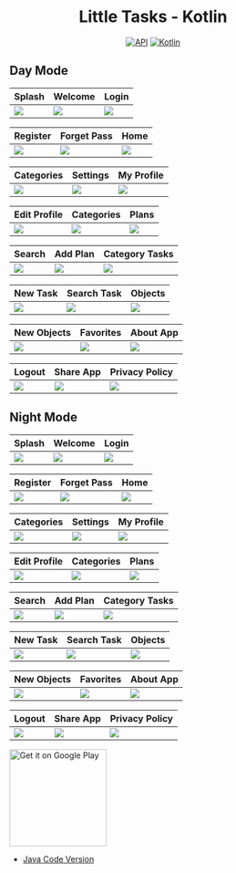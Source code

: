 <h1 align="center">Little Tasks - Kotlin</h1>

<p align="center">
  <a href="https://android-arsenal.com/api?level=25"><img alt="API" src="https://img.shields.io/badge/API-23%2B-brightgreen.svg?style=flat"/></a>
  <a href="https://kotlinlang.org"><img alt="Kotlin" src="https://img.shields.io/badge/Kotlin-1.8.0-blue"/></a>
</p>

## Day Mode
Splash | Welcome | Login 
--- | --- | --- | 
![](https://blogger.googleusercontent.com/img/a/AVvXsEjsJH0yHzZRCrdrtXypKAy1GQ9OY0XqaWSNMo-asa4XFIiTcNQojMuwviRO7x-_14nL_9L_EcDYkvxysbl1cr3IUN-RcEQX17KIlHmFT35NwQx1naJPdCtxQulVPwOsgOlp82OTxZ36a8HjXPwMTVWX0TKCpzuvlo1EzkP4BOBf3QhWINL3SoO5YaTHgQ) | ![](https://blogger.googleusercontent.com/img/a/AVvXsEhLMy18iP5J0VbCOJNRUMHE2aqnsaMgFYajs7fESEa-ZAqV4_lNV_gHeMbzwqh7OYuluyPBQSulhvY6JSVmFPO8Fr2iWuyREDUt66sETQSP4EJgF-jgdoeZsno1iAGd5YpnD4gr3NJzOUFpfZFhXpknR96KTAZZl_OVFrwWIYqLoP98D_ryq47LsqqV6Q) | ![](https://blogger.googleusercontent.com/img/a/AVvXsEhW_CpPsWJz6fCJXo54hqvsSU06LgDigCednYjwkCBYtjkJvAa2czyQ7kPFg0ORF-2YdutXilyA3BTWBFBNsqm61k-yjg9Ad8dRHErd4VKkzFqExvoDvptbIOuY5zlB6TplyTdndxguz4_ckFVXf83Ohz9L-D9Y9OlLRPp_ueeAxPXJibWXKMRf0dOm7g) | 

Register | Forget Pass | Home 
--- | --- | --- | 
![](https://blogger.googleusercontent.com/img/a/AVvXsEjHhLzPCk82oQE3CC36fZpL_ynMfGoV1InoOARqfZ3f124bBPTRd_lah2x7Wokfcg1vXFofJobdgK-hC8QYtTvlUMZPrK-2sK-jQWPFy0PL51W-x2zcjyTttrfZv_l_4AU3ad5RgBI-FfXA0fXGHdIOiaXQDxhg8ac0aqoZyTZ18-4LRcoO7rwk7ZquNQ) | ![](https://blogger.googleusercontent.com/img/a/AVvXsEj_kWjfIEfnHSGwn2S1I73KxqS0RGkc7WbfbxKLT7ffhNoMYJtOWptx2yo74nMhN1z5GmYuQe77dp5e39bI_W4HooC7gh4t5j7g2m7Ol_oP1ZznXgICVx8UCj6Ezk3ja29Uzs_9MhY8Jd6psDpdyBUVNVeVNcNdU2lMGoMODam5srbdh-nnBYxrKVnm3w) | ![](https://blogger.googleusercontent.com/img/a/AVvXsEj0uXPdTKDHWRyoHy_PVwzzFm9s3Yr5P_7nS5X7ich-Ixrl5AIqZMq-saeYNYbIgZn3nK3gnoLxGZ2OUBG5mSX32sz1EzASBFmX0IOq0Gc56nwtTsczDTECmA-8fw98WQCCURWfZPWcUzh6rlpIaTRbJl49hrezRCTHOWa4ZIJ1TkwvqfEkBTAqhgl3qA) | 

Categories | Settings | My Profile 
--- | --- | --- | 
![](https://blogger.googleusercontent.com/img/a/AVvXsEj4M3zdmnjUycFeFjVxGXA2msiKkRLzaT3cvnTFpI0OjVI7AKqD1GZOyuKkebwjWxNcwtML0Zs3wQSvGoaxYIIiKakNh4FFb-J5aj8_zrDH9hygLXxS0QlapxT57iH55XnOs4b6lD16GbWnOseLdx47_RU5JQNJOltSDiL-x8KKbLoygOhT6epi0_Earg) | ![](https://blogger.googleusercontent.com/img/a/AVvXsEgscRk1IHMLkgZBBMUs6GAHqGBMrq6y8-h_J8m9J5bY_rkxFNMNHZrI3h_Ccy9iVZrctGhCw4XvTx3UAs7ByJj5t3fZ3wMAgoBSzWO513KPJ4j6Ihfh_E5MDMsEJI5hSditq5YaWlaZRUjpvlqw6eFL5jmV-JPJ9oQecrjUGtry_9yzEBcWnD-K-nXVNQ) | ![](https://blogger.googleusercontent.com/img/a/AVvXsEgEFcd3gBjLsooTUoGuLzjByUFGH9r1flJbkeNGItSQTvNrBPrej45EhpAMr9qsWdD6UrehUf_JBDTk43HQYOA-D0kdslkphk2gJn4rPI0iqz-hp8sMqIjTbGbF1QPGmvn-TDVIgYLd_NYnoVyL7HEdDYaWKJiw5SANvzmkrGHaF0tARD078uNLE-YL0w) | 

Edit Profile | Categories | Plans 
--- | --- | --- | 
![](https://blogger.googleusercontent.com/img/a/AVvXsEiU7FQLyqs2wExmIq5gfu_gsGeVcP2Q4RXkV48C3yssESTCokQbqyPEtPbH8xfdagVOuLbQnuDWsxCq35kVNZ9i-plBdbd855z6F5oPoTBH12IujH18DfHtokZbMNl3zwaap_PrfH7gGC_UAqAqUmOGoYmeFrs3tTc2ighOYaVmQW-NHgTtgh3jJzKABA) | ![](https://blogger.googleusercontent.com/img/a/AVvXsEg-LT_JD_ZAjp45UORjJ7xB8NsUzM_4DcKVxQ8YMyEEcSEfOc_Buz8IHyRPlykaBzEn9zHvatgF5OLLGTDwstMhF0GWjHEMySwkWD9XihGGUd11S9lAWA_LK1A8OhDHLIs4wyhhqBHC-IOk0RwU5Z5iir_Ga9E2Mr6AUfG_Eo23Y6TPdo_AS_3Fx-yg5g) | ![](https://blogger.googleusercontent.com/img/a/AVvXsEg61pXS8qEx0FgjXrP2gRGNlQ_C4-HgRKulzTI6FQDgmIO3kh13f9NsJXbVwOJb5RsDwTvDwItow6w44ghY48zFkSXdmzoFCArQ20LKWfx82KV76hnTcmCNw-K4WGBVi2ZNAxTe2ewGjFJni7fg-K2amiLxLJpQtoSdPLFzOfo_n-A4nKIqwICkjKM_4g) | 

Search | Add Plan | Category Tasks 
--- | --- | --- | 
![](https://blogger.googleusercontent.com/img/a/AVvXsEhJjwRabiK-Mpy6VG-BxJsUHTiRzOhIZSOsTDeREHiLNkHA_BpWP0hvN-lpbmvP1pa-CjezlXw4NMQUUJAjz6-4rRDnDGCyBZun9Kj4VHt3YIykz-gSNefA1VhYMIn7VFQP0t6ZYYV9hafrpa67VMj3MKFyLAHqBdjkaxOHt6GjYoLxN5ZyyiUuoOwNhg) | ![](https://blogger.googleusercontent.com/img/a/AVvXsEj2riYxoIYOalSP-jGiUD9AK2yL6Wk9Y2ouXl55GFQ1cTT_1b3MAeloC2OVMpqqO9E2FHa5KlhCnsw50HmuwwdgcF9XKAbIqBRG1INNd5dyYHfRM0AqLHVM4dD0Vid8mKRKNbBkhHh2oOecpnPEAQcwn8tjhlqQForLztBALOBfjj8Tnod4cK2uzugo7Q) | ![](https://blogger.googleusercontent.com/img/a/AVvXsEhNF1f2o_DjhdCxJ_Oxugn6Y9Kn12zvcCR9z-Yud_P_BuMuxORMHD2lhoA8L_u0BykkWtbe9Om-NX4H3H59aW0Sd_BBecR3bYiIxH4527CUmGLUEfeUtOA3baaIlaTi3E3O9CezFZa-yO44HUuo7Y6v4Q6lzQcjjYaLXmMzJ0zba4ny0LgnBFmmi-ZVFg) | 

New Task | Search Task | Objects 
--- | --- | --- | 
![](https://blogger.googleusercontent.com/img/a/AVvXsEh3KatR_Qu4HrDHqZnsR_8eDWwCwE8iVc10A4atBLKbyWxRPT5ltWg_s39mcouTBPFCJBv4qUZImCDYIc78ZN1w8rGjeYZkdQmKXwFLns9f12ZXXYDmzhtroI_oEwyXTW3gwEyBk_qrGPS-tGP8BT6ks5VXPsXCIdiIOFaHWyo8PULp8DqfVlzAQG4nVw) | ![](https://blogger.googleusercontent.com/img/a/AVvXsEiwPhl-4sC1d2veK94UFYD9i6m_CoTtCD3vHJBnrdVTRYM83-1gk8Ajq_dnbmX_qUL61xvr9D2sUFXQJfww_sBzEVW_JKb8p6e872SITnVh6jxmy72qyJGKlpSffheXOyB9ykCppI3Lm9SXM2R85b_Vs9INR3iMBP_UIkNPKQCz9iE5tTtsKxRWCkuDdw) | ![](https://blogger.googleusercontent.com/img/a/AVvXsEgQbxa9TLjnXKWVBj5sYtVvas8fa5oospmwZ9ctnbqZVDb-89TRtDLADMHffHZ0-bO4N8h6vECcjeWzPe7L1KgtzwDe1CrdVSNn6a8c4oM4MJsjJKHoDuv7909uBT58NNuf2RBOQEqPwWz10wTVRBHvesbDTKJKlWpbWMCtNcOkz6iF-Zoh9m2dfMEDfg) | 

New Objects | Favorites | About App
--- | --- | --- | 
![](https://blogger.googleusercontent.com/img/a/AVvXsEh8x_7cXwvgexP0W8xZ_-bsZiWJNzapVojGHyeML_v6m46aUBKBJmobKyiKnxX8kOeXhjBSClyCMhhobvDGQ8vY2nSG9zORSjQd1-gZKSYPmQvFa5zLSloufYT5iVFQ8WCclANZ7-fbBjSV1sSeNGQwG6IOk_UKZ-aND4bAPseqmHvhnOuARiFF0fYzZQ) | ![](https://blogger.googleusercontent.com/img/a/AVvXsEhrUsxPhv9DPi_BKSpvDPYkumawSSVz9wlgoCDbDLe5nYlyDoZlwcvfrGim1kqVpQKpfmrzPCr-4qdOxfi3yZ8xanqbKtOkZbN6C6HRQ-tgI0UYdTzlEwqMWO5R22Cn3QrgBuuc932mBD3UMk8_Ujdq5LqjSTMq6rc4792ZFqMTVQmO24GZF44wxI-Uug) | ![](https://blogger.googleusercontent.com/img/a/AVvXsEjUnbP-nQqf7JzD9qFujpAF9BZctgdj-aajE0w24kq7Y_hLSqbWO1M-skSWPJfaUc0gM2SJIGUzqpD2XkCUxwVwh6rNO2ah1C9nQwxLv-7ILJHRr1x7AkoH6-0OdBgUkBRbm_Qi5X2NPzgLeeVDHZC3ae1wojr2Nz1R12VEYVYBvIkTL4ra_AaLcJ0Q0Q) | 

Logout | Share App | Privacy Policy 
--- | --- | --- | 
![](https://blogger.googleusercontent.com/img/a/AVvXsEhqHWTfmzmZeILkMbmeiN-5_suPoTl5KJT_BKqOIC5AYKm3XakliRmhinaD3mjbILPfQ1R1pbh0gaL9lXM5YAZ9BnYtphcNKZdrww42tYRUK-9A1-3X-Ff9kV97NhSEFveZ3CrRRNoWM2V4gB-SmTR2d441SR-x2wCUo9_2hsimNNUgb_0X7RGQExQ-TA) | ![](https://blogger.googleusercontent.com/img/a/AVvXsEgjJoS-cKNgHcNzO415Uoq04jDl-5BYmAYaBakswR2Uqx7KeKCK9TaRW5ObahD0kvAhdDoQxeSMgj_LjKY-6GVNeivBMZo_j0myJr6xyVame_Ks6U74y9V3ocO3u0VO67FXkO1FCuuftDpRnr6QRYZOxUNxF3UvwtQ5zYTIJdOP3mhGZDEBsPvUhdE5ZQ) | ![](https://blogger.googleusercontent.com/img/a/AVvXsEikVAt4WDsGCNHOSpb7Iwh1TecN_vSvcx8suxZc4Lnq2NxzYt41QYe2OWL_uh6sl1y-9qYUqVwFzaH--5ZdHodm9i3AX8wF_Dec13X-O2HPuBvvVUtdDKqWGWf22zEK2pkVlk1iyt6As8laqQaNweu_eTw1rriMidko49ECGxweilY_y_HSuZwwK9V1sw) | 



## Night Mode
Splash | Welcome | Login 
--- | --- | --- | 
![](https://blogger.googleusercontent.com/img/a/AVvXsEh3tN4fijpB7W-Ym8hj2ohPRJI046XEcS6RHqnCHw_MZcenhpdi-rEoLOXHjsbe1r_I2nKXNnO9aJ9DjfguhAZZhE3AGR3XRNvvFFq1kN2CToOqjTKaQSQg0jqpCb_t5I2whJGUNKvYy7E7DmKzLF8nyNhsOfh1ZuuLkWZfzJGzRv27Vjyx7S3YJfXvWg) | ![](https://blogger.googleusercontent.com/img/a/AVvXsEiL77-zy8qxEIpCbd1QUeltIiIt01TfLFIONGNtZv35ssUs4ERXnwWqUnDg8qhiItYfw-6pueCLk9d3ytCGoW2QG9PXUyMLNagaS5ljGFGb2yWxStQRPcbQW0tPksGwMyqsh-CX2Rxnl_gYgHKEocc-kGuBx_1DYqehStQ6FmmDtkDg1agSRzZmGvZQSA) | ![](https://blogger.googleusercontent.com/img/a/AVvXsEgC0X712U6_CTiciDH7pNaIbjqPqGg-1Jt4MZGWn6Ji2OlxGpHg2l98xYjmL-aRuLx1jsW_nmo7mk3VTAPcKNJIHRn4ShvHUL9sg9v6pGQTkMbJL6QD4painx-mhCGN869KKS535pPUndMaH-Zzs7CdllipGHClG9qx0srCBbNpYAeLYLr2gRPA_WdyIQ) | 

Register | Forget Pass | Home 
--- | --- | --- | 
![](https://blogger.googleusercontent.com/img/a/AVvXsEg0kHIeNn75qsbljQEf4lhADF32rXyzRWNmT-AAJe5AJ9YMKhxTDx-__h0TKSoI_QrEA_4SejYYCI5L4rT6Em7XhhFDiZSmh5EgqBpmL4r4xGsQUKGZRRWCSqEs2QBYFeNlQm6gaEc2aoSLZRmwKdjB0TVz9LNpgSKKb7kX6gxX6-N3utkx6RhUp1bGHg) | ![](https://blogger.googleusercontent.com/img/a/AVvXsEjx8oxsFU7ZL8gGdWApMbKn73BOFvXyym-7sWMaQZe8T7d5lHruSJTFlDx98B4AtoGH76aZx_NorovpBByHpgFlWk2O5SQ9S3ggKan7vbuNmb-T74VdNbpZPZ2ZLNq9xfXmYJsQdlE6ZGa4G3edel8yXEYsTHxx9t0nnNB8Id9hcFGsvag7jdr2HCCRCQ) | ![](https://blogger.googleusercontent.com/img/a/AVvXsEgLdQP0wK9wpmNGX4qvMGn0E0tBXRN7HqduWctxdnKbBfRMjVEHdVTqU9usJjjPWD00XRzNiMdT1yTNYpWrPdJIixzjiKIAEQZjbh3TLoDlAPfta7jP4-VGhUvGRrfrAM_GcnqprMIuuTCsRtAh3gnlv7I6p1z0ouFfyWGysj-GG7b3HHEjSANqmgnF0w) | 

Categories | Settings | My Profile 
--- | --- | --- | 
![](https://blogger.googleusercontent.com/img/a/AVvXsEh2GhDtSZHkqrwA_jkBJcLyW0gII1-Q6ArsIFmKpL5ov8Dd5nK15YSqvXGQE5uP4wWN4jzscuv_Td3Ro0MUvC5TUHIhndTJDMYr30NcTPoD8VD4YqqvedeDCQkcMmQwziAUyo9xXG6fxyJmR_pYpD1fllD0_hV8yMANhJXZw86TyUF8OpkuKDheZtqdFg) | ![](https://blogger.googleusercontent.com/img/a/AVvXsEg-rGEP-NnmdBuWLjB82ss1gQXoSJCIlrY46sEHmxuwHnRFpH5OcFBaZNbUePPooKYb0xUuMimzQgliZ6mgZsD4777aVW7B0U0HmThVZfHOIbQYffkTRb0WBjAUZqEbRvZ-W1InuGASv_ubzX0XH4ZkW70cnFI0z3Cqbb3KKsk_yJeuCTol1COOXq1t3w) | ![](https://blogger.googleusercontent.com/img/a/AVvXsEgSMOrhSc5jI4NtmQgx1_oqhQKGPry7g4xlSY6YH_hX7xpmoV1SO6dJSwKQ83SY46JP8BtiiKqZoSFimpCTvqg5jJ7e3OhQzlkZP6-ci05Kxys7BTu5NeQ9fRzmXY4F251QKZW4-qpxsj49i49XWMSjTbePiG11XKj6nTvCK5f_VwV0sa8zKbBUgUTjbQ) | 

Edit Profile | Categories | Plans 
--- | --- | --- | 
![](https://blogger.googleusercontent.com/img/a/AVvXsEiOHKS8a8LOjWwi18F-zh8aN_GLA-dUJNOwOj1K9O9eQR_B3mAB00Ueqcn_InMV06ieJOSFpjZTWI-Rt00VIsoym-afaXlj6xFBBKJ1rzIP46wpxI4rROAH27gxLGyLGb2o3T-cO3jMCUYscP_VWd7TWsMBL9t-BkkrHItcSslGm6w22laAXj6e2E1r_Q) | ![](https://blogger.googleusercontent.com/img/a/AVvXsEgil5mkjg_7KruXrCGzGxZWL7Gh1dz_OUZEKUGpM4SKu3vci2sn3NLj1WP4MpFHoHmfgXVZRACkFC2j6yBG_erfUSIkh7uMfstinY9i7lNoFPGmfNjLKvNPkmIFiFxB0w657dwirtmJHtcyfRF4Bxk8O-LB5zYj8nsZLn20lVerIBkabf1XLBNubumxGQ) | ![](https://blogger.googleusercontent.com/img/a/AVvXsEgvpn9eTIVEL0IGgeS_97LErAQcnUpGJaHRhyC9YtR-GGS1PQ474ERN1SOWJAS2609LxMsTLshDg3VWTRKXhD_9VjmS5DYKbuzxcLQrzv5_eIE041zfiVeQ1z_gLdjvaHKuDG034BHmW4eRYDHFpUf2QNjRWic02oTJD2Lq4mvm4C6d-2f1U4hIzdNw9w) | 

Search | Add Plan | Category Tasks 
--- | --- | --- | 
![](https://blogger.googleusercontent.com/img/a/AVvXsEiSYoLbhaxGaj49-BB3NtyHnT6tq4Pf40ZmNN97be7Gf8sly4Dx_NoqIBPIvLNXUO7RPaDocPUisv4w1U5Ps3VHoYNGcdyp4FhFvZWJzyQh4Wc53iwBGiCPay2vWCKWqkbBmFeB5uXkkfeD4li6NCN41KO1wC9XfCNnjIHoxGXoCuG8WR51UPHtLonfrw) | ![](https://blogger.googleusercontent.com/img/a/AVvXsEgrTqZBN0NPezR7ZkcPtMGDYVsB3mldOKVgUht-CerTbRbwRAz-sCujhtvOMse1701ltRfP3OHeqM0AMH7BqTCU6hBsk6Gii11yrR5uYoj4zEVJTpHwzb07jiir1kKJts51hfRADCsCZ-EGPE23G-jubKCXtpn605UJbgCGzAm-kiUpTh2wYtlb3nBWtg) | ![](https://blogger.googleusercontent.com/img/a/AVvXsEgl2ix0XIh3cy5WkgTvGflWASirT4eY_3Et36HAPxlEcVGk8waRfe0FDZBqwcehVfwVeCw_V1l5ovwT8J1146CTwwwy_n2JmQjflqSi0HIwdjxlARhqTq18FcOZrf9KoZlG5x5jAdGKy67e-riiX4ALuNspPYeE6tWI2iy7Uh3y8bdG7beZ3mnFJRahWA) | 

New Task | Search Task | Objects 
--- | --- | --- | 
![](https://blogger.googleusercontent.com/img/a/AVvXsEhUq_a8Lj1TjpeRmTYWxQPxgPPZ_3ImcwHYt2YoXB3NftpiZQznhRj9_1gH7_7Di0wNnaJm06e0SnaYG3BWp2Toda2UpUoZnhek-Rj5vqL1blOiDJshtcm0ipAZW0BCagE4U3nxGokjBRMklOQNOJB0q9bNRhqplPraDgNViYIt07-Htgh-fHBNt3TBOg) | ![](https://blogger.googleusercontent.com/img/a/AVvXsEgwH83fQqdBBYRcWSj1eRRikGAXPdvwQecGuXv_-wwOaPHu2edSojzBONIJdPnPtyTF0wU5_pJ1zzBmbRx1FUbq6qc2rfkluGOGM811uZMjGIp_rCLFdPpttbYdkJHfhBquD8F478b1k5ZDSTbU_G75vSVksJsrNSeb6zSrdLhUfj8D37w9LXmhRDUpSQ) | ![](https://blogger.googleusercontent.com/img/a/AVvXsEgcfgff1ZQ8h4Yr4l03yxmMSWGud4fJC2p4DYmt-5hHy99ADRC8JygtqceTQMVnBDfa3p7Q8cpCt_dUQYy-kNvj0XUvHO05SzOCgt7Df6I84Kda5qpPyGE89z0EcQx66EewLhfLe22m6wDKl0Tn815vFXSEpbsCnRSFm6T_btMtVjL4VRum6bRh6tc0zw) | 

New Objects | Favorites | About App
--- | --- | --- | 
![](https://blogger.googleusercontent.com/img/a/AVvXsEj7r1KrwQtmkqV2tnl4bjJKLLB9YDtO10vF1iTFPszlTtpjPERGKbg65mvBdEOj5DjeQ8o0QSV8AF7q4JXw-nUxsRZyh1F_KLmo8CQBUQ34C6BWwlRbSbvu6kIcMgxafaT2Cl2hKB8TzTWSVIkPt9ZwaPoH5pGCxeSIDQ90Thryw2OriyQe0U5CKEk2Ng) | ![](https://blogger.googleusercontent.com/img/a/AVvXsEieHlgWXYxVmcFtmU7GAgcn4uK2tO7O_u_efztD6yDCJskOZKzPvOn_dpDi5C2VRbuN1VJIjCbrXC2PjsA8JHgxF7YMckrvtuLU9OeQ9k2vSBsKImh6ym9FZIgrWv56lojYboFYooC1iDOgOMRLC0lkkv7Uc-uD61gKwjf2DoZtu0ZbCBy8rtRi9Wt3Dg) | ![](https://blogger.googleusercontent.com/img/a/AVvXsEg1g9raz886GTuwH9TJUf_u32EvYYVM-YYZb6rc_EuROaLjsHcv0wPTAHkar6ku9yO55hZokkIY_e2aHUFR180TCQXbMOCzSMvSfX_3VGJWgCwLzKUsYkGXyqWswUC9OyLYjMEq5iqX0aYd-7OAPtQPZzAVD3eVDZL1QCUv_BIxeMPejp2EhzXa1kemPA) | 

Logout | Share App | Privacy Policy 
--- | --- | --- | 
![](https://blogger.googleusercontent.com/img/a/AVvXsEhmg1qeS7gLcSxNV35dm1afExd1A2uZykpEy5qdwvn5y_4WePoX9PNjXRqZhPNoFneZjs3bItZDyBw6_Z4jLBP9PLd6DEzsCvxwBffU3WCSLRXCbvS-LdQMdaPIq3ih9Suushm_Mv4mpFTQxEEqPMxje2ECAFgxFaTgXIS3HjQL_ubff3fGhF_cZs0rjg) | ![](https://blogger.googleusercontent.com/img/a/AVvXsEhjZ-aK271jnRqvO3frAp6wF6pY3pMYNvbMmCOK0IfdwuM5O_dFGLTYZ3jCb7ggcpDfFpOYgO3dDrci_vdxkvF0s9aIEc77Ace0Om-nZr0UQNwyY0e42gilQFhHNf9w90f_2TlfLmFebvKjW10NY3ImaaoIPzsyP4z4OB_IQbyGikLSo-NA0jl6hTDA-A) | ![](https://blogger.googleusercontent.com/img/a/AVvXsEh3GwAuOd5LoCCJQMB1Eb59NCrLZOS2S_0j3aE0yheinNSYZimc53RH3TmA_CaDg62-pRQck6iMkQymF27Sl4BVmDLjSfao0QtkpESkxYXeZ9HdLAOXDOQK604LUIKBT-jInuUPjCApQeiodGK3ajISGVrq46ByvBjMHKmacVipXqzjob8gOwLWSngl7w) | 

<a href='https://play.google.com/store/apps/details?id=com.flatcode.littletasks'><img alt='Get it on Google Play' src='https://play.google.com/intl/en_us/badges/images/generic/en_badge_web_generic.png' width="170px"/></a>
<br />

- [Java Code Version](https://github.com/selimdawa/LittleTasks/)
